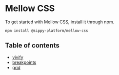 ---
---

# Mellow CSS

To get started with Mellow CSS, install it through npm.

```
npm install @sippy-platform/mellow-css
```

## Table of contents

- [vivify](/vivify)
- [breakpoints](/breakpoints)
- [grid](/grid)
